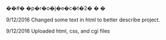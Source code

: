 ��#� �p�r�o�j�e�c�t�2�
�
�

9/12/2016
Changed some text in html to better describe project.

9/12/2016
Uploaded html, css, and cgi files

